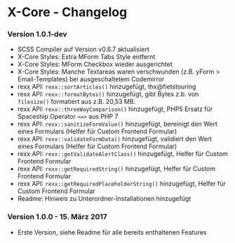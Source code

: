 X-Core - Changelog
==================

### Version 1.0.1-dev

* SCSS Compiler auf Version v0.6.7 aktualisiert
* X-Core Styles: Extra MForm Tabs Style entfernt
* X-Core Styles: MForm Checkbox wieder ausgerichtet
* X-Core Styles: Manche Textareas waren verschwunden (z.B. yForm > Email-Templates) bei ausgeschaltetem Codemirror
* rexx API: `rexx::sortArticles()` hinzugefügt, thx@fietstouring
* rexx API: `rexx::formatBytes()` hinzugefügt, gibt Bytes z.b. von `filesize()` formatiert aus z.B. 20,53 MB.
* rexx API: `rexx::threeWayComparison()` hinzugefügt, PHP5 Ersatz für Spaceship Operator `<=>` aus PHP 7
* rexx API: `rexx::sanitizeFormValue()` hinzugefügt, bereinigt den Wert eines Formulars (Helfer für Custom Frontend Formular)
* rexx API: `rexx::validateFormData()` hinzugefügt, validiert den Wert eines Formulars (Helfer für Custom Frontend Formular)
* rexx API: `rexx::getValidateAlertClass()` hinzugefügt, Helfer für Custom Frontend Formular
* rexx API: `rexx::getRequiredString()` hinzugefügt, Helfer für Custom Frontend Formular
* rexx API: `rexx::getRequiredPlaceholderString()` hinzugefügt, Helfer für Custom Frontend Formular
* Readme: Hinweis zu Unterordner-Installationen hinzugefügt

### Version 1.0.0 - 15. März 2017

* Erste Version, siehe Readme für alle bereits enthaltenen Features

